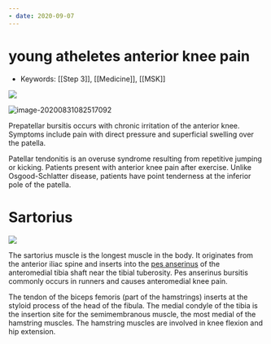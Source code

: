 ```yaml
---
- date: 2020-09-07
---
```


# young atheletes anterior knee pain

- Keywords: [[Step 3]], [[Medicine]], [[MSK]]

<!-- young atheletes anterior knee pain ddx -->

![](https://photos.thisispiggy.com/file/wikiFiles/L14488.jpg)

![image-20200831082517092](https://photos.thisispiggy.com/file/wikiFiles/image-20200831082517092.png)

Prepatellar bursitis occurs with chronic irritation of the anterior knee.  Symptoms include pain with direct pressure and superficial swelling over the patella.

Patellar tendonitis is an overuse syndrome resulting from repetitive jumping or kicking.  Patients present with anterior knee pain after exercise.  Unlike Osgood-Schlatter disease, patients have point tenderness at the inferior pole of the patella.

# Sartorius

<!-- ignore -->

![](https://photos.thisispiggy.com/file/wikiFiles/A767C4D3-1D08-4F5D-A408-E8684E2E3C93.png)

The sartorius muscle is the longest muscle in the body.  It originates from the anterior iliac spine and inserts into the [pes anserinus]() of the anteromedial tibia shaft near the tibial tuberosity.  Pes anserinus bursitis commonly occurs in runners and causes anteromedial knee pain.

The tendon of the biceps femoris (part of the hamstrings) inserts at the styloid process of the head of the fibula.  The medial condyle of the tibia is the insertion site for the semimembranous muscle, the most medial of the hamstring muscles.  The hamstring muscles are involved in knee flexion and hip extension.
